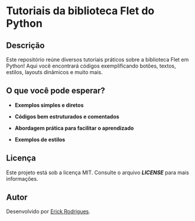 # Tutoriais da biblioteca Flet do Python

## Descrição

Este repositório reúne diversos tutoriais práticos sobre a biblioteca Flet em Python! Aqui você encontrará códigos exemplificando botões, textos, estilos, layouts dinâmicos e muito mais.

## O que você pode esperar?

* **Exemplos simples e diretos**

* **Códigos bem estruturados e comentados**

* **Abordagem prática para facilitar o aprendizado**

* **Exemplos de estilos**


## Licença

Este projeto está sob a licença MIT. Consulte o arquivo ***LICENSE*** para mais informações.

## Autor

Desenvolvido por [Erick Rodrigues](https://github.com/erickki).